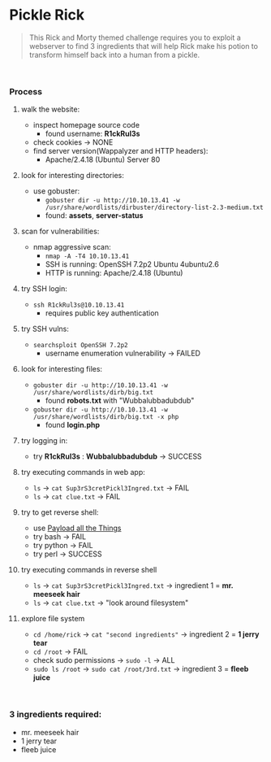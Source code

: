 # Pickle Rick 

> This Rick and Morty themed challenge requires you to exploit a webserver to find 3 ingredients that will help Rick make his potion to transform himself back into a human from a pickle.

<br>

### Process 
1. walk the website:
   - inspect homepage source code
     - found username: **R1ckRul3s**
   - check cookies -> NONE
   - find server version(Wappalyzer and HTTP headers): 
     - Apache/2.4.18 (Ubuntu) Server 80

2. look for interesting directories:
   - use gobuster:
     - `gobuster dir -u http://10.10.13.41 -w /usr/share/wordlists/dirbuster/directory-list-2.3-medium.txt`
     - found: **assets**, **server-status**

3. scan for vulnerabilities:
   - nmap aggressive scan:
     - `nmap -A -T4 10.10.13.41`
     - SSH is running: OpenSSH 7.2p2 Ubuntu 4ubuntu2.6
     - HTTP is running: Apache/2.4.18 (Ubuntu)

4. try SSH login:
   - `ssh R1ckRul3s@10.10.13.41`
     - requires public key authentication 

5. try SSH vulns:
   - `searchsploit OpenSSH 7.2p2`
     - username enumeration vulnerability -> FAILED

6. look for interesting files:
   - `gobuster dir -u http://10.10.13.41 -w /usr/share/wordlists/dirb/big.txt`
     - found **robots.txt** with "Wubbalubbadubdub"
   - `gobuster dir -u http://10.10.13.41 -w /usr/share/wordlists/dirb/big.txt -x php`
     - found **login.php**

7. try logging in:
   - try **R1ckRul3s** : **Wubbalubbadubdub** -> SUCCESS

8. try executing commands in web app:
   - `ls` -> `cat Sup3rS3cretPickl3Ingred.txt` -> FAIL
   - `ls` -> `cat clue.txt` -> FAIL

9. try to get reverse shell:
   - use [Payload all the Things](https://github.com/swisskyrepo/PayloadsAllTheThings/blob/master/Methodology%20and%20Resources/Reverse%20Shell%20Cheatsheet.md#bash-tcp)
	- try bash -> FAIL
	- try python -> FAIL
	- try perl -> SUCCESS 

10. try executing commands in reverse shell
    - `ls` -> `cat Sup3rS3cretPickl3Ingred.txt` -> ingredient 1 = **mr. meeseek hair**
    - `ls` -> `cat clue.txt` -> "look around filesystem"

11. explore file system 
    - `cd /home/rick` -> `cat "second ingredients"` -> ingredient 2 = **1 jerry tear**
    - `cd /root` -> FAIL
    - check sudo permissions -> `sudo -l` -> ALL
    - `sudo ls /root` -> `sudo cat /root/3rd.txt` -> ingredient 3 = **fleeb juice**

<br>

### 3 ingredients required:
- mr. meeseek hair
- 1 jerry tear
- fleeb juice